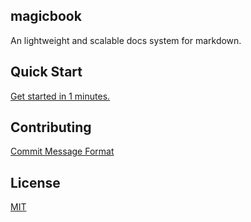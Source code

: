 ## magicbook
An lightweight and scalable docs system for markdown.

## Quick Start
[Get started in 1 minutes.](http://ipluser.github.io/magicbook/)

## Contributing
[Commit Message Format](https://github.com/angular/angular.js/blob/master/CONTRIBUTING.md#commit-message-format)

## License
[MIT](LICENSE)